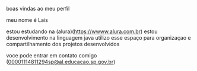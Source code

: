 boas vindas ao meu perfil

meu nome é Lais

estou estudando na (alura)(https://wwww.alura.com.br) estou desenvolvimento na linguagem java utilizo esse espaço para organizaçao e compartilhamento dos projetos desenvolvidos 

voce pode entrar em contato comigo (00001114811294sp@al.educacao.sp.gov.br)
